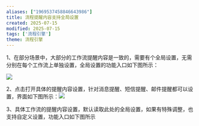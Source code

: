 ```yaml
---
aliases: ["1969537458846643986"]
title: 流程提醒内容支持全局设置
created: 2025-07-15
modified: 2025-07-15
tags: ['流程引擎']
theme: 流程引擎
---
```


1、在部分场景中，大部分的工作流提醒内容是一致的，需要有个全局设置，无需分别在每个工作流上单独设置，全局设置的功能入口如下图所示：

![](https://myhelpdoc.oss-cn-heyuan.aliyuncs.com/mdimages/fb0d293f9f1ec552404fe58a43b0c703.jpg)

2、点击打开具体的提醒内容设置，针对消息提醒、短信提醒、邮件提醒都可以设置，界面如下图所示：![](https://myhelpdoc.oss-cn-heyuan.aliyuncs.com/mdimages/6b5dcb506fa0ca6d3b63066c892b44f6.jpg)

3、具体工作流的提醒内容设置，默认读取此处的全局设置，如果有特殊调整，也支持自定义设置，功能入口如下图所示


